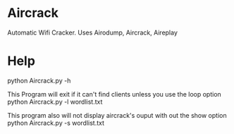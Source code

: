 # Aircrack
Automatic Wifi Cracker. Uses Airodump, Aircrack, Aireplay


# Help
python Aircrack.py -h



This Program will exit if it can't find clients unless you use the loop option
python Aircrack.py -l wordlist.txt

This program also will not display aircrack's ouput with out the show option
python Aircrack.py -s wordlist.txt



